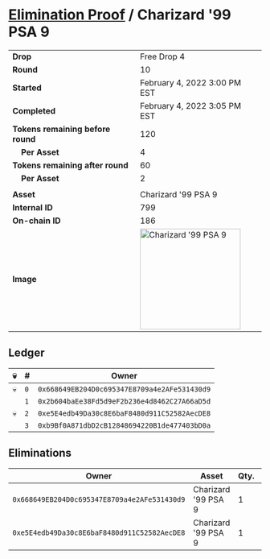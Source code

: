 # [Elimination Proof](./readme.md) / Charizard &#039;99 PSA 9

|||
|---|---|
| **Drop** | Free Drop 4 |
| **Round** | 10 |
| **Started** | February 4, 2022 3:00 PM EST |
| **Completed** | February 4, 2022 3:05 PM EST |
| **Tokens remaining before round** | 120 |
| **&nbsp;&nbsp;&nbsp;&nbsp;Per Asset** | 4 |
| **Tokens remaining after round** | 60 |
| **&nbsp;&nbsp;&nbsp;&nbsp;Per Asset** | 2 |
| | |
| **Asset** | Charizard &#039;99 PSA 9 |
| **Internal ID** | 799 |
| **On-chain ID** | 186 |
| **Image** | <img src="https://tcdn.blokpax.com/957181fa-d3d7-4025-b1f0-59aa8883bd9f/807698a1ab9dbf0f0862060511bdc4810dc0fa0ea5310875e3686bc28b52f709.jpg" height="200" alt="Charizard &#039;99 PSA 9" /> |

## Ledger

| 💀 | # | Owner |
| --- | --- | --- |
| 💀 | `0` | `0x668649EB204D0c695347E8709a4e2AFe531430d9` |
|  | `1` | `0x2b604baEe38Fd5d9eF2b236e4d8462C27A66aD5d` |
| 💀 | `2` | `0xe5E4edb49Da30c8E6baF8480d911C52582AecDE8` |
|  | `3` | `0xb9Bf0A871dbD2cB12848694220B1de477403bD0a` |


## Eliminations

| Owner | Asset | Qty. | Transaction |
| --- | --- | --- | --- |
| `0x668649EB204D0c695347E8709a4e2AFe531430d9` | Charizard '99 PSA 9 | 1 | [Polygonscan](https://polygonscan.com/tx/0xcfa76f6d6ba0694cf2e7fc4dc4300e7da25f3ec3d4371a56c4bb46a8f0888c7d) |
| `0xe5E4edb49Da30c8E6baF8480d911C52582AecDE8` | Charizard '99 PSA 9 | 1 | [Polygonscan](https://polygonscan.com/tx/0x41409319cf1cb136cfa2aabf89870e2845084d2905257f5963e03398bf07cc76) |
